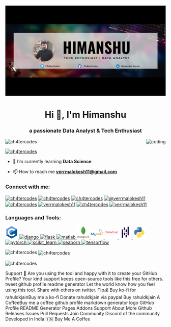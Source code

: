 ![logo](https://github.com/Ch4terCodes/Ch4terCodes/blob/main/Screenshot%20(27).png)
<h1 align="center">Hi 👋, I'm Himanshu</h1>
<h3 align="center">a passionate Data Analyst & Tech Enthusiast</h3>
<img align="right" alt="coding" widht="400" src="https://user-images.githubusercontent.com/55389276/140866485-8fb1c876-9a8f-4d6a-98dc-08c4981eaf70.gif">

<p align="left"> <img src="https://komarev.com/ghpvc/?username=ch4tercodes&label=Profile%20views&color=0e75b6&style=flat" alt="ch4tercodes" /> </p>

<p align="left"> <a href="https://twitter.com/ch4tercodes" target="blank"><img src="https://img.shields.io/twitter/follow/ch4tercodes?logo=twitter&style=for-the-badge" alt="ch4tercodes" /></a> </p>

- 🌱 I’m currently learning **Data Science**

- 📫 How to reach me **verrmalokesh11@gmail.com**

<h3 align="left">Connect with me:</h3>
<p align="left">
<a href="https://twitter.com/ch4tercodes" target="blank"><img align="center" src="https://raw.githubusercontent.com/rahuldkjain/github-profile-readme-generator/master/src/images/icons/Social/twitter.svg" alt="ch4tercodes" height="30" width="40" /></a>
<a href="https://linkedin.com/in/ch4tercodes" target="blank"><img align="center" src="https://raw.githubusercontent.com/rahuldkjain/github-profile-readme-generator/master/src/images/icons/Social/linked-in-alt.svg" alt="ch4tercodes" height="30" width="40" /></a>
<a href="https://kaggle.com/ch4tercodes" target="blank"><img align="center" src="https://raw.githubusercontent.com/rahuldkjain/github-profile-readme-generator/master/src/images/icons/Social/kaggle.svg" alt="ch4tercodes" height="30" width="40" /></a>
<a href="https://medium.com/@verrmalokesh11" target="blank"><img align="center" src="https://raw.githubusercontent.com/rahuldkjain/github-profile-readme-generator/master/src/images/icons/Social/medium.svg" alt="@verrmalokesh11" height="30" width="40" /></a>
<a href="https://www.codechef.com/users/ch4tercodes" target="blank"><img align="center" src="https://cdn.jsdelivr.net/npm/simple-icons@3.1.0/icons/codechef.svg" alt="ch4tercodes" height="30" width="40" /></a>
<a href="https://www.hackerrank.com/verrmalokesh11" target="blank"><img align="center" src="https://raw.githubusercontent.com/rahuldkjain/github-profile-readme-generator/master/src/images/icons/Social/hackerrank.svg" alt="verrmalokesh11" height="30" width="40" /></a>
<a href="https://www.leetcode.com/ch4tercodes" target="blank"><img align="center" src="https://raw.githubusercontent.com/rahuldkjain/github-profile-readme-generator/master/src/images/icons/Social/leet-code.svg" alt="ch4tercodes" height="30" width="40" /></a>
<a href="https://auth.geeksforgeeks.org/user/verrmalokesh11" target="blank"><img align="center" src="https://raw.githubusercontent.com/rahuldkjain/github-profile-readme-generator/master/src/images/icons/Social/geeks-for-geeks.svg" alt="verrmalokesh11" height="30" width="40" /></a>
</p>

<h3 align="left">Languages and Tools:</h3>
<p align="left"> <a href="https://www.cprogramming.com/" target="_blank" rel="noreferrer"> <img src="https://raw.githubusercontent.com/devicons/devicon/master/icons/c/c-original.svg" alt="c" width="40" height="40"/> </a> <a href="https://www.djangoproject.com/" target="_blank" rel="noreferrer"> <img src="https://cdn.worldvectorlogo.com/logos/django.svg" alt="django" width="40" height="40"/> </a> <a href="https://flask.palletsprojects.com/" target="_blank" rel="noreferrer"> <img src="https://www.vectorlogo.zone/logos/pocoo_flask/pocoo_flask-icon.svg" alt="flask" width="40" height="40"/> </a> <a href="https://www.mathworks.com/" target="_blank" rel="noreferrer"> <img src="https://upload.wikimedia.org/wikipedia/commons/2/21/Matlab_Logo.png" alt="matlab" width="40" height="40"/> </a> <a href="https://www.mongodb.com/" target="_blank" rel="noreferrer"> <img src="https://raw.githubusercontent.com/devicons/devicon/master/icons/mongodb/mongodb-original-wordmark.svg" alt="mongodb" width="40" height="40"/> </a> <a href="https://www.mysql.com/" target="_blank" rel="noreferrer"> <img src="https://raw.githubusercontent.com/devicons/devicon/master/icons/mysql/mysql-original-wordmark.svg" alt="mysql" width="40" height="40"/> </a> <a href="https://www.oracle.com/" target="_blank" rel="noreferrer"> <img src="https://raw.githubusercontent.com/devicons/devicon/master/icons/oracle/oracle-original.svg" alt="oracle" width="40" height="40"/> </a> <a href="https://pandas.pydata.org/" target="_blank" rel="noreferrer"> <img src="https://raw.githubusercontent.com/devicons/devicon/2ae2a900d2f041da66e950e4d48052658d850630/icons/pandas/pandas-original.svg" alt="pandas" width="40" height="40"/> </a> <a href="https://www.python.org" target="_blank" rel="noreferrer"> <img src="https://raw.githubusercontent.com/devicons/devicon/master/icons/python/python-original.svg" alt="python" width="40" height="40"/> </a> <a href="https://pytorch.org/" target="_blank" rel="noreferrer"> <img src="https://www.vectorlogo.zone/logos/pytorch/pytorch-icon.svg" alt="pytorch" width="40" height="40"/> </a> <a href="https://scikit-learn.org/" target="_blank" rel="noreferrer"> <img src="https://upload.wikimedia.org/wikipedia/commons/0/05/Scikit_learn_logo_small.svg" alt="scikit_learn" width="40" height="40"/> </a> <a href="https://seaborn.pydata.org/" target="_blank" rel="noreferrer"> <img src="https://seaborn.pydata.org/_images/logo-mark-lightbg.svg" alt="seaborn" width="40" height="40"/> </a> <a href="https://www.tensorflow.org" target="_blank" rel="noreferrer"> <img src="https://www.vectorlogo.zone/logos/tensorflow/tensorflow-icon.svg" alt="tensorflow" width="40" height="40"/> </a> </p>

<p><img align="left" src="https://github-readme-stats.vercel.app/api/top-langs?username=ch4tercodes&show_icons=true&locale=en&layout=compact" alt="ch4tercodes" /></p>

<p>&nbsp;<img align="center" src="https://github-readme-stats.vercel.app/api?username=ch4tercodes&show_icons=true&locale=en" alt="ch4tercodes" /></p>

<p><img align="center" src="https://github-readme-streak-stats.herokuapp.com/?user=ch4tercodes&" alt="ch4tercodes" /></p>

Support 🙏
Are you using the tool and happy with it to create your GitHub Profile?
Your kind support keeps open-source tools like this free for others.
tweet github profile readme generator
Let the world know how you feel using this tool. Share with others on twitter.
Tip💰
Buy ko-fi for rahuldkjainBuy me a ko-fi
Donate rahuldkjain via paypal
Buy rahuldkjain A CoffeeBuy me a coffee
github profile markdown generator logo
GitHub Profile README Generator
Pages
Addons
Support
About
More
Github
Releases
Issues
Pull Requests
Join Community
Discord of the community
Developed in India 🇮🇳
Buy Me A Coffee

